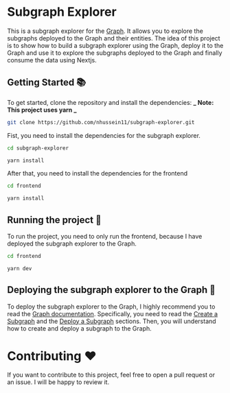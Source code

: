 # Subgraph Explorer

This is a subgraph explorer for the [Graph](https://thegraph.com/). It allows you to explore the subgraphs deployed to the Graph and their entities.
The idea of this project is to show how to build a subgraph explorer using the Graph, deploy it to the Graph and use it to explore the subgraphs deployed to the Graph and finally consume the data using Nextjs.

## Getting Started :books:

To get started, clone the repository and install the dependencies:
**_ Note: This project uses yarn _**

```bash
git clone https://github.com/nhussein11/subgraph-explorer.git
```

Fist, you need to install the dependencies for the subgraph explorer.

```bash
cd subgraph-explorer
```

```bash
yarn install
```

After that, you need to install the dependencies for the frontend

```bash
cd frontend
```

```bash
yarn install
```

## Running the project :running:

To run the project, you need to only run the frontend, because I have deployed the subgraph explorer to the Graph.

```bash
cd frontend
```

```bash
yarn dev
```

## Deploying the subgraph explorer to the Graph :rocket:

To deploy the subgraph explorer to the Graph, I highly recommend you to read the [Graph documentation](https://thegraph.com/docs/quick-start).
Specifically, you need to read the [Create a Subgraph](https://thegraph.com/docs/create-a-subgraph) and the [Deploy a Subgraph](https://thegraph.com/docs/en/deploying/subgraph-studio/) sections.
Then, you will understand how to create and deploy a subgraph to the Graph.

# Contributing :heart:

If you want to contribute to this project, feel free to open a pull request or an issue. I will be happy to review it.
